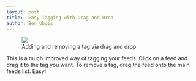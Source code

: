 ```yaml
---
layout: post
title:  Easy Tagging with Drag and Drop
author: Ben Ubois
---
```


<figure>
	<img src="{{ 'images/2015-02-26/drag-and-drop.gif' | asset_path }}" />
	<figcaption>Adding and removing a tag via drag and drop</figcaption>
</figure>

This is a much improved way of tagging your feeds. Click on a feed and drag it to the tag you want. To remove a tag, drag the feed onto the main feeds list. Easy!
